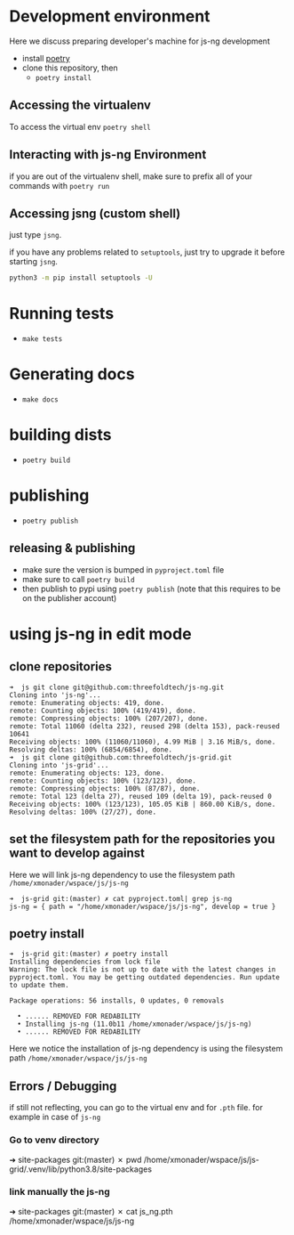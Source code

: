 # Development environment
Here we discuss preparing developer's machine for js-ng development

- install [poetry](https://poetry.eustace.io)
- clone this repository, then
    - `poetry install`

## Accessing the virtualenv
To access the virtual env `poetry shell`

## Interacting with js-ng Environment
if you are out of the virtualenv shell, make sure to prefix all of your commands with `poetry run`


## Accessing jsng (custom shell)

just type `jsng`.

if you have any problems related to `setuptools`, just try to upgrade it before starting `jsng`.

```bash
python3 -m pip install setuptools -U
```

# Running tests
- `make tests`

# Generating docs
- `make docs`


# building dists
- `poetry build`

# publishing
- `poetry publish`


## releasing & publishing
- make sure the version is bumped in `pyproject.toml` file
- make sure to call `poetry build`
- then publish to pypi using `poetry publish` (note that this requires to be on the publisher account)



# using js-ng in edit mode

## clone repositories

```
➜  js git clone git@github.com:threefoldtech/js-ng.git
Cloning into 'js-ng'...
remote: Enumerating objects: 419, done.
remote: Counting objects: 100% (419/419), done.
remote: Compressing objects: 100% (207/207), done.
remote: Total 11060 (delta 232), reused 298 (delta 153), pack-reused 10641
Receiving objects: 100% (11060/11060), 4.99 MiB | 3.16 MiB/s, done.
Resolving deltas: 100% (6854/6854), done.
➜  js git clone git@github.com:threefoldtech/js-grid.git    
Cloning into 'js-grid'...
remote: Enumerating objects: 123, done.
remote: Counting objects: 100% (123/123), done.
remote: Compressing objects: 100% (87/87), done.
remote: Total 123 (delta 27), reused 109 (delta 19), pack-reused 0
Receiving objects: 100% (123/123), 105.05 KiB | 860.00 KiB/s, done.
Resolving deltas: 100% (27/27), done.
```

## set the filesystem path for the repositories you want to develop against

Here we will link js-ng dependency to use the filesystem path `/home/xmonader/wspace/js/js-ng`

```
➜  js-grid git:(master) ✗ cat pyproject.toml| grep js-ng
js-ng = { path = "/home/xmonader/wspace/js/js-ng", develop = true }
```


## poetry install

```
➜  js-grid git:(master) ✗ poetry install
Installing dependencies from lock file
Warning: The lock file is not up to date with the latest changes in pyproject.toml. You may be getting outdated dependencies. Run update to update them.

Package operations: 56 installs, 0 updates, 0 removals

  • ...... REMOVED FOR REDABILITY
  • Installing js-ng (11.0b11 /home/xmonader/wspace/js/js-ng)
  • ...... REMOVED FOR REDABILITY
```
Here we notice the installation of js-ng dependency is using the filesystem path `/home/xmonader/wspace/js/js-ng` 



## Errors / Debugging

if still not reflecting, you can go to the virtual env and for `.pth` file. for example in case of `js-ng` 

### Go to venv directory
➜  site-packages git:(master) ✗ pwd
/home/xmonader/wspace/js/js-grid/.venv/lib/python3.8/site-packages

### link manually the js-ng
➜  site-packages git:(master) ✗ cat js_ng.pth 
/home/xmonader/wspace/js/js-ng